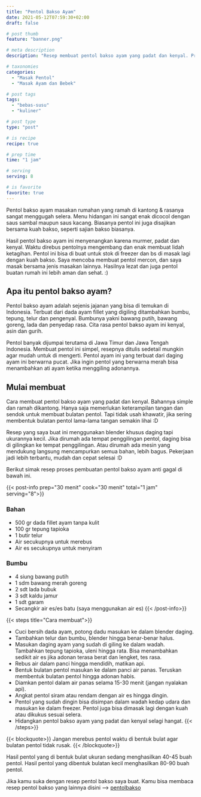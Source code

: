 ```yaml
---
title: "Pentol Bakso Ayam"
date: 2021-05-12T07:59:30+02:00
draft: false

# post thumb
feature: "banner.png"

# meta description
description: "Resep membuat pentol bakso ayam yang padat dan kenyal. Proses pembuatan pentolnya sangat detail dan jelas. Pelajari cara membuat pentol bakso ayam yang lezat disini."

# taxonomies
categories:
  - "Masak Pentol"
  - "Masak Ayam dan Bebek"

# post tags
tags:
  - "bebas-susu"
  - "kuliner"

# post type
type: "post"

# is recipe
recipe: true

# prep time
time: "1 jam"

# serving
serving: 8

# is favorite
favorite: true
---
```

Pentol bakso ayam masakan rumahan yang ramah di kantong & rasanya sangat menggugah selera. Menu hidangan ini sangat enak dicocol dengan saus sambal maupun saus kacang. Biasanya pentol ini juga disajikan bersama kuah bakso, seperti sajian bakso biasanya.

Hasil pentol bakso ayam ini menyenangkan karena murmer, padat dan kenyal. Waktu direbus pentolnya mengembang dan enak membuat lidah ketagihan. Pentol ini bisa di buat untuk stok di freezer dan bs di masak lagi dengan kuah bakso. Saya mencoba membuat pentol mercon, dan saya masak bersama jenis masakan lainnya. Hasilnya lezat dan juga pentol buatan rumah ini lebih aman dan sehat. :)

## Apa itu pentol bakso ayam?

Pentol bakso ayam adalah sejenis jajanan yang bisa di temukan di Indonesia. Terbuat dari dada ayam fillet yang digiling ditambahkan bumbu, tepung, telur dan pengenyal. Bumbunya yakni bawang putih, bawang goreng, lada dan penyedap rasa. Cita rasa pentol bakso ayam ini kenyal, asin dan gurih.

Pentol banyak dijumpai terutama di Jawa Timur dan Jawa Tengah Indonesia. Membuat pentol ini simpel, resepnya ditulis sedetail mungkin agar mudah untuk di mengerti. Pentol ayam ini yang terbuat dari daging ayam ini berwarna pucat. Jika ingin pentol yang berwarna merah bisa menambahkan ati ayam ketika menggiling adonannya.

## Mulai membuat

Cara membuat pentol bakso ayam yang padat dan kenyal. Bahannya simple dan ramah dikantong. Hanya saja memerlukan keterampilan tangan dan sendok untuk membuat bulatan pentol. Tapi tidak usah khawatir, jika sering membentuk bulatan pentol lama-lama tangan semakin lihai :D

Resep yang saya buat ini menggunakan blender khusus daging tapi ukurannya kecil. Jika dirumah ada tempat penggilingan pentol, daging bisa di gilingkan ke tempat penggilingan. Atau dirumah ada mesin yang mendukung langsung mencampurkan semua bahan, lebih bagus. Pekerjaan jadi lebih terbantu, mudah dan cepat selesai :D

Berikut simak resep proses pembuatan pentol bakso ayam anti gagal di bawah ini.

{{< post-info prep="30 menit" cook="30 menit" total="1 jam" serving="8">}}

### Bahan

-   500 gr dada fillet ayam tanpa kulit
-   100 gr tepung tapioka
-   1 butir telur
-   Air secukupnya untuk merebus
-   Air es secukupnya untuk menyiram

### Bumbu

-   4 siung bawang putih
-   1 sdm bawang merah goreng
-   2 sdt lada bubuk
-   3 sdt kaldu jamur
-   1 sdt garam
-   Secangkir air es/es batu (saya menggunakan air es)
{{< /post-info>}}

{{< steps title="Cara membuat">}}
-   Cuci bersih dada ayam, potong dadu masukan ke dalam blender daging.
-   Tambahkan telur dan bumbu, blender hingga benar-benar halus.
-   Masukan daging ayam yang sudah di giling ke dalam wadah. Tambahkan tepung tapioka, uleni hingga rata. Bisa menambahkan sedikit air es jika adonan terasa berat dan lengket, tes rasa.
-   Rebus air dalam panci hingga mendidih, matikan api.
-   Bentuk bulatan pentol masukan ke dalam panci air panas. Teruskan membentuk bulatan pentol hingga adonan habis.
-   Diamkan pentol dalam air panas selama 15-30 menit (jangan nyalakan api).
-   Angkat pentol siram atau rendam dengan air es hingga dingin.
-   Pentol yang sudah dingin bisa disimpan dalam wadah kedap udara dan masukan ke dalam freezer. Pentol juga bisa dimasak lagi dengan kuah atau dikukus sesuai selera.
-   Hidangkan pentol bakso ayam yang padat dan kenyal selagi hangat.
{{< /steps>}}

{{< blockquote>}}
Jangan merebus pentol waktu di bentuk bulat agar bulatan pentol tidak rusak.
{{< /blockquote>}}

Hasil pentol yang di bentuk bulat ukuran sedang menghasilkan 40-45 buah pentol. Hasil pentol yang dibentuk bulatan kecil menghasilkan 80-90 buah pentol.

Jika kamu suka dengan resep pentol bakso saya buat. Kamu bisa membaca resep pentol bakso yang lainnya disini --> [pentolbakso](/categories/masak-pentol/)